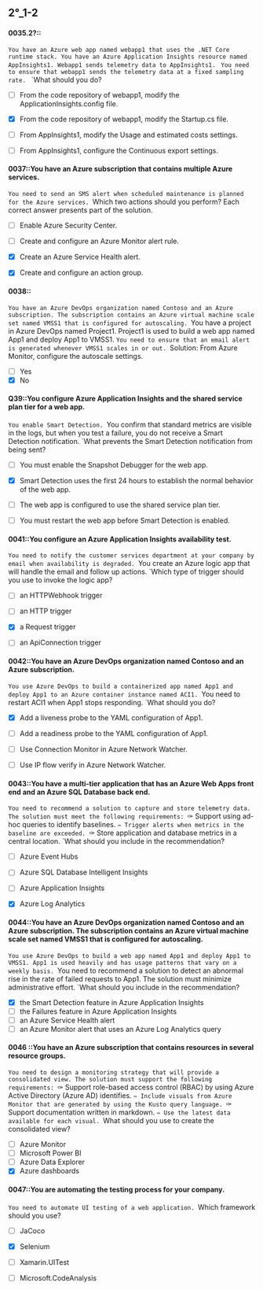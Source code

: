 




##   2°_1-2

#### 0035.2?::
`You have an Azure web app named webapp1 that uses the .NET Core runtime stack. You have an Azure Application Insights resource named AppInsights1. Webapp1 sends telemetry data to AppInsights1.
`
`You need to ensure that webapp1 sends the telemetry data at a fixed sampling rate.
`
`What should you do?

- [ ] From the code repository of webapp1, modify the ApplicationInsights.config file.
- [x] From the code repository of webapp1, modify the Startup.cs file.
- [ ] From AppInsights1, modify the Usage and estimated costs settings.
- [ ] From AppInsights1, configure the Continuous export settings.


#### 0037::You have an Azure subscription that contains multiple Azure services.
`You need to send an SMS alert when scheduled maintenance is planned for the Azure services.
`Which two actions should you perform? Each correct answer presents part of the solution.

- [ ] Enable Azure Security Center.
- [ ] Create and configure an Azure Monitor alert rule.
- [x] Create an Azure Service Health alert.
- [x] Create and configure an action group.


#### 0038::
`You have an Azure DevOps organization named Contoso and an Azure subscription. The subscription contains an Azure virtual machine scale set named VMSS1 that is configured for autoscaling.
`You have a project in Azure DevOps named Project1. Project1 is used to build a web app named App1 and deploy App1 to VMSS1.
`You need to ensure that an email alert is generated whenever VMSS1 scales in or out.
`Solution: From Azure Monitor, configure the autoscale settings.

- [ ] Yes
- [x] No

#### Q39::You configure Azure Application Insights and the shared service plan tier for a web app.
`You enable Smart Detection.
`You confirm that standard metrics are visible in the logs, but when you test a failure, you do not receive a Smart Detection notification.
`What prevents the Smart Detection notification from being sent?

- [ ] You must enable the Snapshot Debugger for the web app.
- [x] Smart Detection uses the first 24 hours to establish the normal behavior of the web app.
- [ ] The web app is configured to use the shared service plan tier.
- [ ] You must restart the web app before Smart Detection is enabled.


#### 0041::You configure an Azure Application Insights availability test.
`You need to notify the customer services department at your company by email when availability is degraded.
`You create an Azure logic app that will handle the email and follow up actions.
`Which type of trigger should you use to invoke the logic app?

- [ ] an HTTPWebhook trigger
- [ ] an HTTP trigger
- [x] a Request trigger
- [ ] an ApiConnection trigger



#### 0042::You have an Azure DevOps organization named Contoso and an Azure subscription.
`You use Azure DevOps to build a containerized app named App1 and deploy App1 to an Azure container instance named ACI1.
`You need to restart ACI1 when App1 stops responding.
`What should you do?

- [x] Add a liveness probe to the YAML configuration of App1.
- [ ] Add a readiness probe to the YAML configuration of App1.
- [ ] Use Connection Monitor in Azure Network Watcher.
- [ ] Use IP flow verify in Azure Network Watcher.



#### 0043::You have a multi-tier application that has an Azure Web Apps front end and an Azure SQL Database back end.
`You need to recommend a solution to capture and store telemetry data. The solution must meet the following requirements:
`✑ Support using ad-hoc queries to identify baselines.
`✑ Trigger alerts when metrics in the baseline are exceeded.
`✑ Store application and database metrics in a central location.
`What should you include in the recommendation?

- [ ] Azure Event Hubs
- [ ] Azure SQL Database Intelligent Insights
- [ ] Azure Application Insights
- [x] Azure Log Analytics


#### 0044::You have an Azure DevOps organization named Contoso and an Azure subscription. The subscription contains an Azure virtual machine scale set named VMSS1 that is configured for autoscaling.
`You use Azure DevOps to build a web app named App1 and deploy App1 to VMSS1. App1 is used heavily and has usage patterns that vary on a weekly basis.
`You need to recommend a solution to detect an abnormal rise in the rate of failed requests to App1. The solution must minimize administrative effort.
`What should you include in the recommendation?

- [x] the Smart Detection feature in Azure Application Insights
- [ ] the Failures feature in Azure Application Insights
- [ ] an Azure Service Health alert
- [ ] an Azure Monitor alert that uses an Azure Log Analytics query

#### 0046 ::You have an Azure subscription that contains resources in several resource groups.
`You need to design a monitoring strategy that will provide a consolidated view. The solution must support the following requirements:
`✑ Support role-based access control (RBAC) by using Azure Active Directory (Azure AD) identifies.
`✑ Include visuals from Azure Monitor that are generated by using the Kusto query language.
`✑ Support documentation written in markdown.
`✑ Use the latest data available for each visual.
`What should you use to create the consolidated view?

- [ ] Azure Monitor
- [ ] Microsoft Power BI
- [ ] Azure Data Explorer
- [x] Azure dashboards

#### 0047::You are automating the testing process for your company.
`You need to automate UI testing of a web application.
`Which framework should you use?

- [ ] JaCoco
- [x] Selenium
- [ ] Xamarin.UITest
- [ ] Microsoft.CodeAnalysis




































